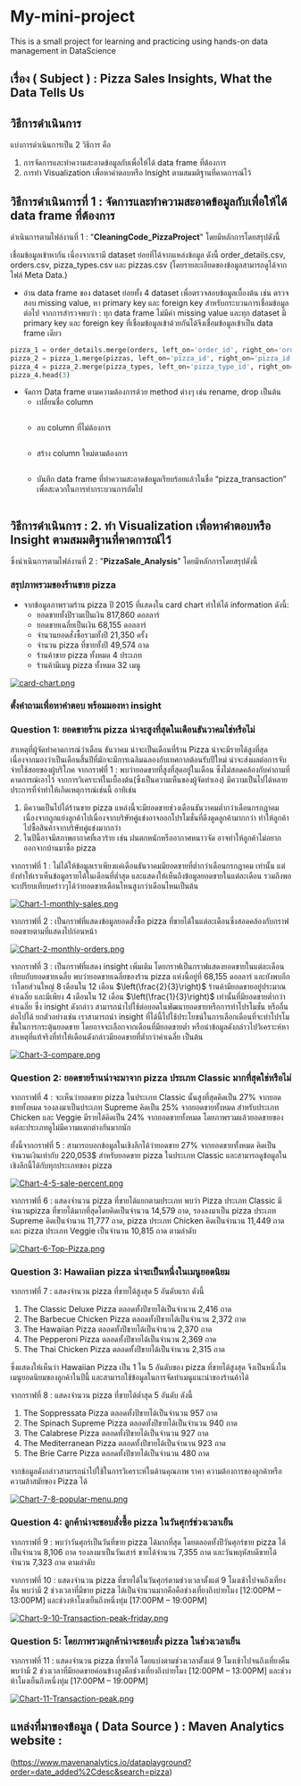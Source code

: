 # My-mini-project
This is a small project for learning and practicing using hands-on data management in DataScience
## เรื่อง ( Subject ) : Pizza Sales Insights, What the Data Tells Us



## วิธีการดำเนินการ
แบ่งการดำเนินการเป็น 2 วิธีการ คือ
1.	การจัดการและทำความสะอาดข้อมูลกับเพื่อให้ได้ data frame ที่ต้องการ
2.	การทำ Visualization เพื่อหาคำตอบหรือ Insight ตามสมมติฐานที่คาดการณ์ไว้

## วิธีการดำเนินการที่ 1 : จัดการและทำความสะอาดข้อมูลกับเพื่อให้ได้ data frame ที่ต้องการ
ดำเนินการตามไฟล์งานที่ 1 : "**CleaningCode_PizzaProject**" โดยมีหลักการโดยสรุปดังนี้

เชื่อมข้อมูลเข้าหากัน เนื่องจากเรามี dataset ย่อยที่ได้จากแหล่งข้อมูล ดังนี้ order_details.csv, orders.csv, pizza_types.csv และ pizzas.csv (โดยรายละเอียดของข้อมูลสามารถดูได้จากไฟล์ Meta Data.)

- อ่าน data frame ของ dataset ย่อยทั้ง 4 dataset เพื่อตรวจสอบข้อมูลเบื้องต้น เช่น ตรวจสอบ missing value, หา primary key และ foreign key สำหรับกระบวนการเชื่อมข้อมูลต่อไป จากการสำรวจพบว่า : ทุก data frame ไม่มีค่า missing value และทุก dataset มี primary key และ foreign key ที่เชื่อมข้อมูลเข้าด้วยกันได้จึงเชื่อมข้อมูลเข้าเป็น data frame เดียว
 	 
```python
pizza_1 = order_details.merge(orders, left_on='order_id', right_on='order_id')
pizza_2 = pizza_1.merge(pizzas, left_on='pizza_id', right_on='pizza_id')
pizza_4 = pizza_2.merge(pizza_types, left_on='pizza_type_id', right_on='pizza_type_id')
pizza_4.head(3)
```
- จัดการ Data frame ตามความต้องการด้วย method ต่างๆ เช่น rename, drop เป็นต้น
    * เปลี่ยนชื่อ column
      ```python

      ```
    * ลบ column ที่ไม่ต้องการ 
      ```python

      ```
    * สร้าง column ใหม่ตามต้องการ
      ```python

      ```
    * บันทึก data frame ที่ทำความสะอาดข้อมูลเรียบร้อยแล้วในชื่อ “pizza_transaction” เพื่อสะดวกในการทำกระบวนการถัดไป
      ```python

      ```
      
## วิธีการดำเนินการ : 2. ทำ Visualization เพื่อหาคำตอบหรือ Insight ตามสมมติฐานที่คาดการณ์ไว้
ซึ่งนำเนินการตามไฟล์งานที่ 2 : "**PizzaSale_Analysis**" โดยมีหลักการโดยสรุปดังนี้
### สรุปภาพรวมของร้านขาย pizza
* จากข้อมูลภาพรวมร้าน pizza ปี 2015 ที่แสดงใน card chart ทำให้ได้ information ดังนี้:
    * ยอดขายทั้งปีรวมเป็นเงิน 817,860 ดอลลาร์
    * ยอดขายเฉลี่ยเป็นเงิน 68,155 ดอลลาร์
    * จำนวนยอดสั่งซื้อรวมทั้งปี 21,350 ครั้ง
    * จำนวน pizza ที่ขายทั้งปี 49,574 ถาด
    * ร้านค้าขาย pizza ทั้งหมด 4 ประเภท
    * ร้านค้ามีเมนู pizza ทั้งหมด 32 เมนู
      
[![card-chart.png](https://i.postimg.cc/bNcp8wGs/card-chart.png)](https://postimg.cc/bdTK989h)

  ### ตั้งคำถามเพื่อหาคำตอบ พร้อมมองหา insight
### Question 1: ยอดขายร้าน pizza น่าจะสูงที่สุดในเดือนธันวาคมใช่หรือไม่
สาเหตุที่ผู้จัดทำคาดการณ์ว่าเดือน ธันวาคม น่าจะเป็นเดือนที่ร้าน Pizza น่าจะมีรายได้สูงที่สุดเนื่องจากมองว่าเป็นเดือนสิ้นปีที่มักจะมีการเฉลิมฉลองกับเทศกาลต้อนรับปีใหม่ น่าจะส่งผลต่อการจับจ่ายใช้สอยของผู้บริโภค จากกราฟที่ 1 : พบว่ายอดขายที่สูงที่สุดอยู่ในเดือน ซึ่งไม่สอดคล้องกับคำถามที่คาดการณ์เอาไว้ จากการวิเคราะห์ในเบื้องต้น(ซึ่งเป็นความเห็นของผู้จัดทำเอง) มีความเป็นไปได้หลายประการที่จำทำให้เกิดเหตุการณ์เช่นนี้ อาทิเช่น

1. มีความเป็นไปได้ร้านขาย pizza แหล่งนี้จะมียอดขายช่วงเดือนธันวาคมต่ำกว่าเดือนกรกฎาคม เนื่องจากถูกแย่งลูกค้าไปเนื่องจากบริษัทคู่แข่งอาจออกโปรโมชั่นที่ดึงดูดลูกค้ามากกว่า ทำให้ลูกค้าไปซื้อสินค้าจากบริษัทคู่แข่งมากกว่า
2. ในปีนี้อาจมีสภาพอากาศที่เลวร้าย เช่น ฝนตกหนักหรืออากาศหนาวจัด อาจทำให้ลูกค้าไม่อยากออกจากบ้านมาซื้อ pizza

จากกราฟที่ 1 : ไม่ได้ให้ข้อมูลเราเพียงแค่เดือนธันวาคมมียอดขายที่ต่ำกว่าเดือนกรกฎาคม เท่านั้น แต่ยังทำให้เราเห็นข้อมูลรายได้ในเดือนที่ต่ำสุด และแสดงให้เห็นถึงข้อมูลยอดขายในแต่ละเดือน รวมถึงพอจะเปรียบเทียบคร่าวๆได้ว่ายอดขายเดือนไหนสูงกว่าเดือนไหนเป็นต้น

[![Chart-1-monthly-sales.png](https://i.postimg.cc/pdt2ZXHw/Chart-1-monthly-sales.png)](https://postimg.cc/5Xnd9Jjg)

จากกราฟที่ 2 : เป็นกราฟที่แสดงข้อมูลยอดสั่งซื้อ pizza ที่ขายได้ในแต่ละเดือนซึ่งสอดคล้องกับกราฟยอดขายตามที่แสดงไปก่อนหน้า

[![Chart-2-monthly-orders.png](https://i.postimg.cc/rmVMBnzg/Chart-2-monthly-orders.png)](https://postimg.cc/v1NJ9vr6)

จากกราฟที่ 3 : เป็นกราฟที่แสดง insight เพิ่มเติม โดยกราฟเป็นกราฟแสดงยอดขายในแต่ละเดือนเทียบกับยอดขายเฉลี่ย พบว่ายอดขายเฉลี่ยของร้าน pizza แห่งนี้อยู่ที่ 68,155 ดอลลาร์ และยังพบอีกว่าโดยส่วนใหญ่ 8 เดือนใน 12 เดือน $\left(\frac{2}{3}\right)$ ร้านค้ามียอดขายอยู่ประมาณค่าเฉลี่ย และมีเพียง 4 เดือนใน 12 เดือน $\left(\frac{1}{3}\right)$ เท่านั้นที่มียอดขายต่ำกว่าค่าเฉลี่ย ซึ่ง insight ดังกล่าว สามารถนำไปใช้ต่อยอดในพัฒนายอดขายหรือการทำโปรโมชั่น หรืออื่นต่อไปได้ ยกตัวอย่างเช่น เราสามารถนำ insight ที่ได้นี้ไปใช้ประโยชน์ในการเลือกเดือนที่จะทำโปรโมชั่นในการกระตุ้นยอดขาย โดยอาจจะเลือกจากเดือนที่มียอดขายต่ำ หรือนำข้อมูลดังกล่าวไปวิเคราะห์หาสาเหตุที่แท้จริงที่ทำให้เดือนดังกล่าวมียอดขายที่ต่ำกว่าค่าเฉลี่ย เป็นต้น

[![Chart-3-compare.png](https://i.postimg.cc/X7R3j7pr/Chart-3-compare.png)](https://postimg.cc/8jmxwGdG)

### Question 2: ยอดขายร้านน่าจะมาจาก pizza ประเภท Classic มากที่สุดใช่หรือไม่
จากกราฟที่ 4 :  จะเห็นว่ายอดขาย pizza ในประเภท Classic นั้นสูงที่สุดคิดเป็น 27% จากยอดขายทั้งหมด  รองลงมาเป็นประเภท Supreme คิดเป็น 25% จากยอดขายทั้งหมด สำหรับประเภท Chicken และ Veggie มีรายได้คิดเป็น 24% จากยอดขายทั้งหมด โดยภาพรวมแล้วยอดขายของแต่ละประเภทดูไม่มีความแตกต่างกันมากนัก

ทั้งนี้จากกราฟที่ 5 : สามารถบอกข้อมูลในเชิงลึกได้ว่ายอดขาย 27% จากยอดขายทั้งหมด คิดเป็นจำนวนเงินเท่ากับ 220,053$ สำหรับยอดขาย pizza ในประเภท Classic และสามารถดูข้อมูลในเชิงลึกนี้ได้กับทุกประเภทของ pizza 

[![Chart-4-5-sale-percent.png](https://i.postimg.cc/g0DPHV4h/Chart-4-5-sale-percent.png)](https://postimg.cc/t1YfXVKR)

จากกราฟที่ 6 : แสดงจำนวน pizza ที่ขายได้แยกตามประเภท พบว่า Pizza ประเภท Classic มีจำนวนpizza ที่ขายได้มากที่สุดโดยคิดเป็นจำนวน 14,579 ถาด, รองลงมาเป็น pizza ประเภท Supreme คิดเป็นจำนวน 11,777 ถาด, pizza ประเภท Chicken คิดเป็นจำนวน 11,449 ถาด และ pizza ประเภท Veggie เป็นจำนวน 10,815 ถาด ตามลำดับ

[![Chart-6-Top-Pizza.png](https://i.postimg.cc/269RPCs8/Chart-6-Top-Pizza.png)](https://postimg.cc/YGFsFB2J)

### Question 3: Hawaiian pizza น่าจะเป็นหนึ่งในเมนูยอดนิยม
จากกราฟที่ 7 : แสดงจำนวน pizza ที่ขายได้สูงสุด 5 อันดับแรก ดังนี้
1. The Classic Deluxe Pizza ตลอดทั้งปีขายได้เป็นจำนวน 2,416 ถาด 
2. The Barbecue Chicken Pizza ตลอดทั้งปีขายได้เป็นจำนวน 2,372 ถาด
3. The Hawaiian Pizza ตลอดทั้งปีขายได้เป็นจำนวน 2,370 ถาด
4. The Pepperoni Pizza ตลอดทั้งปีขายได้เป็นจำนวน 2,369 ถาด
5. The Thai Chicken Pizza ตลอดทั้งปีขายได้เป็นจำนวน 2,315 ถาด
   
ซึ่งแสดงให้เห็นว่า Hawaiian Pizza เป็น 1 ใน 5 อันดับของ pizza ที่ขายได้สูงสุด จึงเป็นหนึ่งในเมนูยอดนิยมของลูกค้าในปีนี้ และสามารถใช้ข้อมูลในการจัดทำเมนูแนะนำของร้านค้าได้

จากกราฟที่ 8 : แสดงจำนวน pizza ที่ขายได้ต่ำสุด 5 อันดับ ดังนี้
1. The Soppressata Pizza ตลอดทั้งปีขายได้เป็นจำนวน 957 ถาด 
2. The Spinach Supreme Pizza ตลอดทั้งปีขายได้เป็นจำนวน 940 ถาด
3. The Calabrese Pizza ตลอดทั้งปีขายได้เป็นจำนวน 927 ถาด
4. The Mediterranean Pizza ตลอดทั้งปีขายได้เป็นจำนวน 923 ถาด
5. The Brie Carre Pizza ตลอดทั้งปีขายได้เป็นจำนวน 480 ถาด

จากข้อมูลดังกล่าวสามารถนำไปใช้ในการวิเคราะห์ในด้านคุณภาพ ราคา ความต้องการของลูกค้าหรือความล้าสมัยของ Pizza ได้

[![Chart-7-8-popular-menu.png](https://i.postimg.cc/pLJSw28b/Chart-7-8-popular-menu.png)](https://postimg.cc/Hrj351BB)

### Question 4: ลูกค้าน่าจะชอบสั่งซื้อ pizza ในวันศุกร์ช่วงเวลาเย็น
จากกราฟที่ 9 : พบว่าวันศุกร์เป็นวันที่ขาย pizza ได้มากที่สุด โดยตลอดทั้งปีวันศุกร์ขาย pizza ได้เป็นจำนวน 8,106 ถาด รองลงมาเป็นวันเสาร์ ขายได้จำนวน 7,355 ถาด และวันพฤหัสบดีขายได้จำนวน 7,323 ถาด ตามลำดับ 

จากกราฟที่ 10 : แสดงจำนวน pizza ที่ขายได้ในวันศุกร์ตามช่วงเวลาตั้งแต่ 9 โมงเช้าไปจนถึงเที่ยงคืน พบว่ามี 2 ช่วงเวลาที่มีขาย pizza ได้เป็นจำนวนมากคือคือช่วงเที่ยงถึงบ่ายโมง [12:00PM – 13:00PM] และช่วงห้าโมงเย็นถึงหนึ่งทุ่ม [17:00PM – 19:00PM]

[![Chart-9-10-Transaction-peak-friday.png](https://i.postimg.cc/sfBgsLw0/Chart-9-10-Transaction-peak-friday.png)](https://postimg.cc/5jVVmscw)

### Question 5: โดยภาพรวมลูกค้าน่าจะชอบสั่ง pizza ในช่วงเวลาเย็น
จากกราฟที่ 11 : แสดงจำนวน pizza ที่ขายได้ โดยแบ่งตามช่วงเวลาตั้งแต่ 9 โมงเช้าไปจนถึงเที่ยงคืน พบว่ามี 2 ช่วงเวลาที่มียอดขายค่อนข้างสูงคือช่วงเที่ยงถึงบ่ายโมง [12:00PM – 13:00PM] และช่วงห้าโมงเย็นถึงหนึ่งทุ่ม [17:00PM – 19:00PM]

[![Chart-11-Transaction-peak.png](https://i.postimg.cc/7Y0PT2v3/Chart-11-Transaction-peak.png)](https://postimg.cc/7fPrFbZh)

## แหล่งที่มาของข้อมูล ( Data Source ) : Maven Analytics  website :
(https://www.mavenanalytics.io/dataplayground?order=date_added%2Cdesc&search=pizza)

